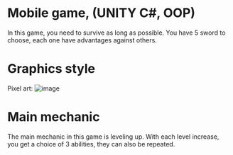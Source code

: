 # Mobile game, (UNITY C#, OOP)
In this game, you need to survive as long as possible.
You have 5 sword to choose, each one have advantages against others.

# Graphics style 
Pixel art:
![image](https://user-images.githubusercontent.com/80330854/166248779-9aac6f15-829a-40f3-bc71-0ac7d133d5ea.png)

    
# Main mechanic
The main mechanic in this game is leveling up. With each level increase, you get a choice of 3 abilities, they can also be repeated.

